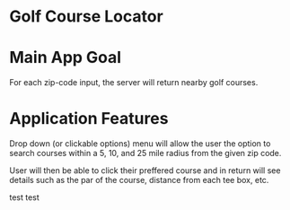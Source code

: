 # Golf Course Locator

# Main App Goal

For each zip-code input, the server will return nearby golf courses.

# Application Features

Drop down (or clickable options) menu will allow the user the option to search courses within a 5, 10, and 25 mile radius from the given zip code.

User will then be able to click their preffered course and in return will see details such as the par of the course, distance from each tee box, etc.

test test